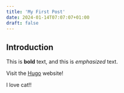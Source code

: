 ```yaml
---
title: 'My First Post'
date: 2024-01-14T07:07:07+01:00
draft: false
---
```


## Introduction

This is **bold** text, and this is *emphasized* text.

Visit the [Hugo](https://gohugo.io) website!

I love cat!!